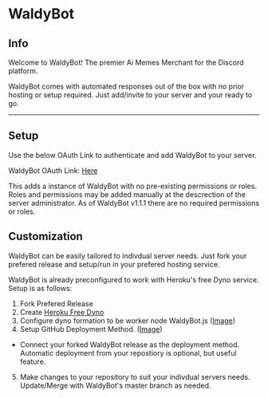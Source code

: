 # WaldyBot


## Info

Welcome to WaldyBot! 
The premier Ai Memes Merchant for the Discord platform.

WaldyBot comes with automated responses out of the box with no prior hosting or setup required. Just add/invite to your server and your ready to go.

---
## Setup

Use the below OAuth Link to authenticate and add WaldyBot to your server.

WaldyBot OAuth Link: [Here](https://discordapp.com/api/oauth2/authorizeclient_id=328236947820773386&permissions=0&scope=bot)


This adds a instance of WaldyBot with no pre-existing permissions or roles. Roles and permissions may be added manually at the descrection of the server administrator.
As of WaldyBot v1.1.1 there are no required permissions or roles.

## Customization

WaldyBot can be easily tailored to indivdual server needs. 
Just fork your prefered release and setup/run in your prefered hosting service.

WaldyBot is already preconfigured to work with Heroku's free Dyno service. Setup is as follows:
1. Fork Prefered Release
2. Create [Heroku Free Dyno](https://dashboard.heroku.com/new-app)
3. Configure dyno formation to be worker node WaldyBot.js ([Image]())
4. Setup GitHub Deployment Method. ([Image]())
 - Connect your forked WaldyBot release as the deployment method. Automatic deployment from your repostiory is optional, but useful feature.
5. Make changes to your repository to suit your indivdual servers needs. Update/Merge with WaldyBot's master branch as needed.

